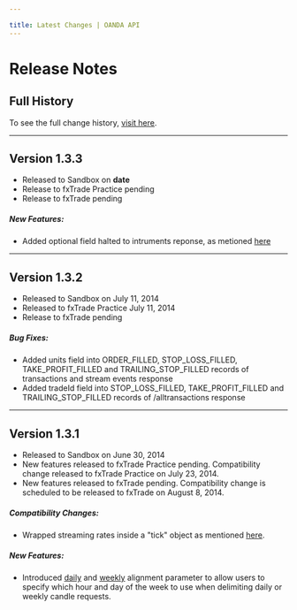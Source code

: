 ```yaml
---

title: Latest Changes | OANDA API
---
```


# Release Notes

## Full History

To see the full change history, [visit here](/docs/full-history.md).

------------------------


<!-- Template for adding new notes

## Version 1.1.0
- Released to Sandbox on Feb 21, 2014
- Released to fxTrade Practice on Feb 26, 2014
- Release to fxTrade pending  
<br/>

##### Compatibility Changes:

- None because we don't mess with that much

##### New Features:

- Modified the thing to do the stuff
- More modifications to the thing

##### Bug Fixes:

- Stopped the other thing from breaking on sundays
:
-------------------------------------


Template ends -->

## Version 1.3.3
- Released to Sandbox on __date__
- Release to fxTrade Practice pending
- Release to fxTrade pending

##### New Features:

- Added optional field halted to intruments reponse, as metioned [here](https://fxtrade.oanda.com/community/forex-forum/topic/54007145/?page=2#post-9930575)

-------------------------------------

## Version 1.3.2
- Released to Sandbox on July 11, 2014
- Released to fxTrade Practice July 11, 2014
- Release to fxTrade pending

##### Bug Fixes:

- Added units field into ORDER_FILLED, STOP_LOSS_FILLED, TAKE_PROFIT_FILLED and TRAILING_STOP_FILLED records of transactions and stream events response
- Added tradeId field into STOP_LOSS_FILLED, TAKE_PROFIT_FILLED and TRAILING_STOP_FILLED records of /alltransactions response 

-------------------------------------

## Version 1.3.1
- Released to Sandbox on June 30, 2014
- New features released to fxTrade Practice pending.  Compatibility change released to fxTrade Practice on July 23, 2014. 
- New features released to fxTrade pending.  Compatibility change is scheduled to be released to fxTrade on August 8, 2014.

##### Compatibility Changes:

- Wrapped streaming rates inside a "tick" object as mentioned [here](https://fxtrade.oanda.com/community/forex-forum/topic/54007715/?page=3#post-9934445).

##### New Features:

- Introduced [daily](/docs/v1/rates/#retrieve-instrument-history) and [weekly](/docs/v1/rates/#retrieve-instrument-history) alignment parameter to allow users to specify which hour and day of the week to use when delimiting daily or weekly candle requests.



